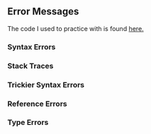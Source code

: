 ## Error Messages

The code I used to practice with is found [here.](/Week_1/Day_2/errorMessagesCode.js)

### **Syntax Errors**

### **Stack Traces**

### **Trickier Syntax Errors**

### **Reference Errors**

### **Type Errors**
